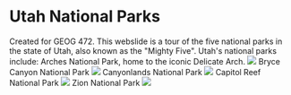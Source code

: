 # Utah National Parks
Created for GEOG 472. This webslide is a tour of the five national parks in the state of Utah, also known as the "Mighty Five". Utah's national parks include:
Arches National Park, home to the iconic Delicate Arch.
![](delicate.jpg)
Bryce Canyon National Park
![](bryce.jpg)
Canyonlands National Park
![](canyon.jpg)
Capitol Reef National Park
![](reef.jpg)
Zion National Park
![](zion.jpg)
